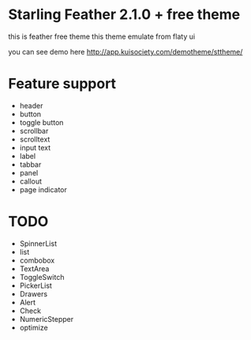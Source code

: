 # Starling Feather 2.1.0 + free theme
this is feather free theme this theme emulate from flaty ui

you can see demo here http://app.kuisociety.com/demotheme/sttheme/

# Feature support
 - header
 - button
 - toggle button
 - scrollbar
 - scrolltext
 - input text
 - label
 - tabbar
 - panel
 - callout
 - page indicator

# TODO
 - SpinnerList
 - list
 - combobox
 - TextArea
 - ToggleSwitch
 - PickerList
 - Drawers
 - Alert
 - Check
 - NumericStepper
 - optimize
 
